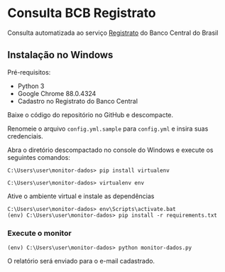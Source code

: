 # Consulta BCB Registrato
Consulta automatizada ao serviço [Registrato](https://www.bcb.gov.br/cidadaniafinanceira/registrato) do Banco Central do Brasil

## Instalação no Windows

Pré-requisitos:

- Python 3
- Google Chrome 88.0.4324
- Cadastro no Registrato do Banco Central

Baixe o código do repositório no GitHub e descompacte.

Renomeie o arquivo `config.yml.sample` para `config.yml` e insira suas credenciais.

Abra o diretório descompactado no console do Windows e execute os seguintes comandos:

```console
C:\Users\user\monitor-dados> pip install virtualenv
```

```console
C:\Users\user\monitor-dados> virtualenv env
```

Ative o ambiente virtual e instale as dependências

```console
C:\Users\user\monitor-dados> env\Scripts\activate.bat
(env) C:\Users\user\monitor-dados> pip install -r requirements.txt
```

### Execute o monitor

```console
(env) C:\Users\user\monitor-dados> python monitor-dados.py
```

O relatório será enviado para o e-mail cadastrado.
